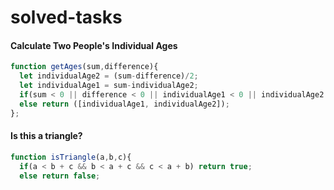 # solved-tasks
#### Calculate Two People's Individual Ages
```javascript
function getAges(sum,difference){
  let individualAge2 = (sum-difference)/2;
  let individualAge1 = sum-individualAge2;
  if(sum < 0 || difference < 0 || individualAge1 < 0 || individualAge2 < 0) return null;
  else return ([individualAge1, individualAge2]);
};
```
#### Is this a triangle?
```javascript
function isTriangle(a,b,c){
  if(a < b + c && b < a + c && c < a + b) return true;
  else return false;
```

